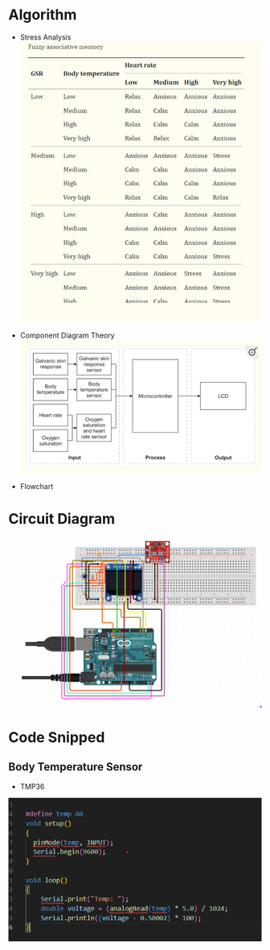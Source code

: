 # Algorithm

* Stress Analysis
![alt text](https://raw.githubusercontent.com/wanZ772/stress_detection_system/master/documentation/Stress%20Analysis.jpg?token=GHSAT0AAAAAACRRUN5SMTNJJ4H2BSUFHHNKZRSIZKA)


* Component Diagram Theory
![alt text](https://raw.githubusercontent.com/wanZ772/stress_detection_system/master/documentation/Component%20Diagram%20Theory.jpg?token=GHSAT0AAAAAACRRUN5SPJQYBPBVZWXY2NUWZRSIZ2Q)

* Flowchart
<!-- ![alt text](https://raw.githubusercontent.com/wanZ772/stress_detection_system/master/documentation/Body%20Temperature%20circuit%20-%20TMP36.png?raw=true) -->


# Circuit Diagram

![alt text](https://raw.githubusercontent.com/wanZ772/stress_detection_system/master/documentation/Circuit%20Diagram.png?token=GHSAT0AAAAAACRRUN5S6PQA55YVUJZIYT5EZRSIY2A)


# Code Snipped
## Body Temperature Sensor
* TMP36

![alt text](https://raw.githubusercontent.com/wanZ772/stress_detection_system/master/documentation/Body%20Temperature%20Code%20Snipped%20-%20TMP36.png?token=GHSAT0AAAAAACRRUN5SS32X4RSQIWBDLNDGZRSIXOA)